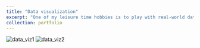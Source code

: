 ```yaml
---
title: "Data visualization"
excerpt: "One of my leisure time hobbies is to play with real-world data<br/><img src='/images/data_viz2.jpg'>"
collection: portfolio
---
```

 
![data_viz1](https://github.com/deephysics1729/deephysics1729.github.io/assets/139892421/b74427a3-fa34-4668-ae69-d12131ccf5fb)
![data_viz2](https://github.com/deephysics1729/deephysics1729.github.io/assets/139892421/aa68f8d6-5253-4658-8dcb-2c9e43860a12)
